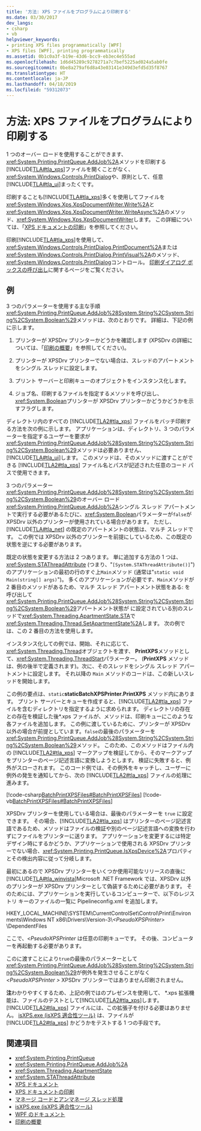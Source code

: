 ```yaml
---
title: '方法: XPS ファイルをプログラムにより印刷する'
ms.date: 03/30/2017
dev_langs:
- csharp
- vb
helpviewer_keywords:
- printing XPS files programmatically [WPF]
- XPS files [WPF], printing programmatically
ms.assetid: 0b1c0a3f-b19e-43d6-bcc9-eb3ec4e555ad
ms.openlocfilehash: 1d6d45289c9278271a7c7bef5225ad024a5ab0fe
ms.sourcegitcommit: 0be8a279af6d8a43e03141e349d3efd5d35f8767
ms.translationtype: HT
ms.contentlocale: ja-JP
ms.lasthandoff: 04/18/2019
ms.locfileid: "59312073"
---
```

# <a name="how-to-programmatically-print-xps-files"></a>方法: XPS ファイルをプログラムにより印刷する
1 つのオーバー ロードを使用することができます、<xref:System.Printing.PrintQueue.AddJob%2A>メソッドを印刷する[!INCLUDE[TLA#tla_xps](../../../../includes/tlasharptla-xps-md.md)]ファイルを開くことがなく、<xref:System.Windows.Controls.PrintDialog>や、原則として、任意[!INCLUDE[TLA#tla_ui](../../../../includes/tlasharptla-ui-md.md)]まったくです。  
  
 印刷することも[!INCLUDE[TLA#tla_xps](../../../../includes/tlasharptla-xps-md.md)]多くを使用してファイルを<xref:System.Windows.Xps.XpsDocumentWriter.Write%2A>と<xref:System.Windows.Xps.XpsDocumentWriter.WriteAsync%2A>のメソッド、<xref:System.Windows.Xps.XpsDocumentWriter>します。 この詳細については、「[XPS ドキュメントの印刷](https://docs.microsoft.com/previous-versions/dotnet/netframework-3.5/ms771525(v=vs.90))」を参照してください。  
  
 印刷[!INCLUDE[TLA#tla_xps](../../../../includes/tlasharptla-xps-md.md)]を使用して、<xref:System.Windows.Controls.PrintDialog.PrintDocument%2A>または<xref:System.Windows.Controls.PrintDialog.PrintVisual%2A>のメソッド、<xref:System.Windows.Controls.PrintDialog>コントロール。 [印刷ダイアログ ボックスの呼び出し](how-to-invoke-a-print-dialog.md)に関するページをご覧ください。  
  
## <a name="example"></a>例  
 3 つのパラメーターを使用する主な手順<xref:System.Printing.PrintQueue.AddJob%28System.String%2CSystem.String%2CSystem.Boolean%29>メソッドは、次のとおりです。 詳細は、下記の例に示します。  
  
1. プリンターが XPSDrv プリンターかどうかを確認します  (XPSDrv の詳細については、「[印刷の概要](printing-overview.md)」を参照してください)。  
  
2. プリンターが XPSDrv プリンターでない場合は、スレッドのアパートメントをシングル スレッドに設定します。  
  
3. プリント サーバーと印刷キューのオブジェクトをインスタンス化します。  
  
4. ジョブ名、印刷するファイルを指定するメソッドを呼び出し、<xref:System.Boolean>プリンターが XPSDrv プリンターかどうかどうかを示すフラグします。  
  
 ディレクトリ内のすべての [!INCLUDE[TLA2#tla_xps](../../../../includes/tla2sharptla-xps-md.md)] ファイルをバッチ印刷する方法を次の例に示します。 アプリケーションは、ディレクトリ、3 つのパラメーターを指定するユーザーを要求が<xref:System.Printing.PrintQueue.AddJob%28System.String%2CSystem.String%2CSystem.Boolean%29>メソッドは必要ありません、[!INCLUDE[TLA#tla_ui](../../../../includes/tlasharptla-ui-md.md)]します。 このメソッドは、そのメソッドに渡すことができる [!INCLUDE[TLA2#tla_xps](../../../../includes/tla2sharptla-xps-md.md)] ファイル名とパスが記述された任意のコード パスで使用できます。  
  
 3 つのパラメーター<xref:System.Printing.PrintQueue.AddJob%28System.String%2CSystem.String%2CSystem.Boolean%29>のオーバー ロード<xref:System.Printing.PrintQueue.AddJob%2A>シングル スレッド アパートメントで実行する必要があるたびに、<xref:System.Boolean>パラメーターが`false`が XPSDrv 以外のプリンターが使用されている場合があります。 ただし、[!INCLUDE[TLA#tla_net](../../../../includes/tlasharptla-net-md.md)] の既定のアパートメントの状態は、マルチ スレッドです。 この例では XPSDrv 以外のプリンターを前提にしているため、この既定の状態を逆にする必要があります。  
  
 既定の状態を変更する方法は 2 つあります。 単に追加する方法の 1 つは、 <xref:System.STAThreadAttribute> (つまり、"`[System.STAThreadAttribute()]`") のアプリケーションの最初の行のすぐ上`Main`メソッド (通常は"`static void Main(string[] args)`")。 多くのアプリケーションが必要です、`Main`メソッドが 2 番目のメソッドがあるため、マルチ スレッド アパートメント状態をある: を呼び出して<xref:System.Printing.PrintQueue.AddJob%28System.String%2CSystem.String%2CSystem.Boolean%29>アパートメント状態が に設定されている別のスレッドで<xref:System.Threading.ApartmentState.STA>で<xref:System.Threading.Thread.SetApartmentState%2A>します。 次の例では、この 2 番目の方法を使用します。  
  
 インスタンス化しての例では、開始、それに応じて、<xref:System.Threading.Thread>オブジェクトを渡す、 **PrintXPS**メソッドとして、<xref:System.Threading.ThreadStart>パラメーター。 (**PrintXPS** メソッドは、例の後半で定義されます)。次に、そのスレッドをシングル スレッド アパートメントに設定します。 それ以降の `Main` メソッドのコードは、この新しいスレッドを開始します。  
  
 この例の要点は、`static`**staticBatchXPSPrinter.PrintXPS** メソッド内にあります。 プリント サーバーとキューを作成すると、[!INCLUDE[TLA2#tla_xps](../../../../includes/tla2sharptla-xps-md.md)] ファイルを含むディレクトリを指定するように求められます。 ディレクトリの存在との存在を検証した後\*.xps ファイルが、メソッドは、印刷キューにこのような各ファイルを追加します。 この例に渡しているために、プリンターが XPSDrv 以外の場合が前提としています。`false`の最後のパラメーターを<xref:System.Printing.PrintQueue.AddJob%28System.String%2CSystem.String%2CSystem.Boolean%29>メソッド。 このため、このメソッドはファイル内の [!INCLUDE[TLA2#tla_xps](../../../../includes/tla2sharptla-xps-md.md)] マークアップを検証してから、そのマークアップをプリンターのページ記述言語に変換しようとします。 検証に失敗すると、例外がスローされます。 このコード例では、その例外をキャッチし、ユーザーに例外の発生を通知してから、次の [!INCLUDE[TLA2#tla_xps](../../../../includes/tla2sharptla-xps-md.md)] ファイルの処理に進みます。  
  
 [!code-csharp[BatchPrintXPSFiles#BatchPrintXPSFiles](~/samples/snippets/csharp/VS_Snippets_Wpf/BatchPrintXPSFiles/CSharp/Program.cs#batchprintxpsfiles)]
 [!code-vb[BatchPrintXPSFiles#BatchPrintXPSFiles](~/samples/snippets/visualbasic/VS_Snippets_Wpf/BatchPrintXPSFiles/visualbasic/program.vb#batchprintxpsfiles)]  
  
 XPSDrv プリンターを使用している場合は、最後のパラメーターを `true` に設定できます。 その場合、[!INCLUDE[TLA2#tla_xps](../../../../includes/tla2sharptla-xps-md.md)] はプリンターのページ記述言語であるため、メソッドはファイルの検証や別のページ記述言語への変換を行わずにファイルをプリンターに送ります。 アプリケーションを変更するには特定デザイン時にするかどうか、アプリケーションで使用される XPSDrv プリンターでない場合、<xref:System.Printing.PrintQueue.IsXpsDevice%2A>プロパティとその検出内容に従って分岐します。  
  
 最初にあるので XPSDrv プリンターをいくつか使用可能なリリースの直後に[!INCLUDE[TLA#tla_winvista](../../../../includes/tlasharptla-winvista-md.md)]Microsoft .NET Framework では、XPSDrv 以外のプリンターが XPSDrv プリンターとして偽装するために必要があります。 そのためには、アプリケーションを実行しているコンピューターで、以下のレジストリ キーのファイルの一覧に Pipelineconfig.xml を追加します。  
  
 HKEY_LOCAL_MACHINE\SYSTEM\CurrentControlSet\Control\Print\Environments\Windows NT x86\Drivers\Version-3\\*\<PseudoXPSPrinter>* \DependentFiles  
  
 ここで、*\<PseudoXPSPrinter* は任意の印刷キューです。 その後、コンピューターを再起動する必要があります。  
  
 このに渡すことにより`true`の最後のパラメーターとして<xref:System.Printing.PrintQueue.AddJob%28System.String%2CSystem.String%2CSystem.Boolean%29>が例外を発生させることがなく *\<PseudoXPSPrinter >* XPSDrv プリンターではありません印刷されません。  
  
 **注**わかりやすくするため、上記の例ではのプレゼンスを使用して、 \*.xps 拡張機能は、ファイルのテストとして[!INCLUDE[TLA2#tla_xps](../../../../includes/tla2sharptla-xps-md.md)]します。 [!INCLUDE[TLA2#tla_xps](../../../../includes/tla2sharptla-xps-md.md)] ファイルには、この拡張子を付ける必要はありません。 [isXPS.exe (isXPS 適合性ツール)](https://docs.microsoft.com/previous-versions/dotnet/netframework-4.0/aa348104(v=vs.100)) は、ファイルが [!INCLUDE[TLA2#tla_xps](../../../../includes/tla2sharptla-xps-md.md)] かどうかをテストする 1 つの手段です。  
  
## <a name="see-also"></a>関連項目

- <xref:System.Printing.PrintQueue>
- <xref:System.Printing.PrintQueue.AddJob%2A>
- <xref:System.Threading.ApartmentState>
- <xref:System.STAThreadAttribute>
- [XPS ドキュメント](/windows/desktop/printdocs/documents)
- [XPS ドキュメントの印刷](https://docs.microsoft.com/previous-versions/dotnet/netframework-3.5/ms771525(v=vs.90))
- [マネージ コードとアンマネージ スレッド処理](https://docs.microsoft.com/previous-versions/dotnet/netframework-4.0/5s8ee185(v=vs.100))
- [isXPS.exe (isXPS 適合性ツール)](https://docs.microsoft.com/previous-versions/dotnet/netframework-4.0/aa348104(v=vs.100))
- [WPF のドキュメント](documents-in-wpf.md)
- [印刷の概要](printing-overview.md)
